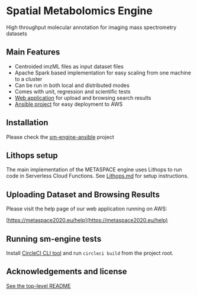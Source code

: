 # Spatial Metabolomics Engine
High throughput molecular annotation for imaging mass spectrometry datasets

## Main Features
- Centroided imzML files as input dataset files
- Apache Spark based implementation for easy scaling from one machine to a cluster
- Can be run in both local and distributed modes
- Comes with unit, regression and scientific tests
- [Web application](../webapp) for upload and browsing search results
- [Ansible project](../../ansible) for easy deployment to AWS

## Installation
Please check the [sm-engine-ansible](https://github.com/metaspace2020/sm-engine-ansible) project

## Lithops setup

The main implementation of the METASPACE engine uses Lithops to run code in Serverless Cloud Functions. 
See [Lithops.md](./docs/Lithops.md) for setup instructions.

## Uploading Dataset and Browsing Results
Please visit the help page of our web application running on AWS:

[https://metaspace2020.eu/help](https://metaspace2020.eu/help)

## Running sm-engine tests

Install [CircleCI CLI tool](https://circleci.com/docs/2.0/local-jobs/) and run `circleci build` from the project root.

## Acknowledgements and license

[See the top-level README](../../README.md#acknowledgements)

